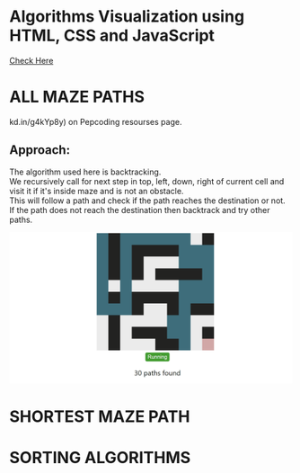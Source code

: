 # Algorithms Visualization using HTML, CSS and JavaScript

[Check Here](https://sachuverma.github.io/Algorithms-Visualization/index.html)

# ALL MAZE PATHS
<!-- ## A simple visualization of **backtracking** code [Check Here](https://sachuverma.github.io/Mazepath-Algo-Visualization/)

### I tried making a visualization for a data structures problem where _we need to find all possible paths from top left cell to bottom right cell in a maze_.

### I saw this [problem](https://ln -->kd.in/g4kYp8y) on Pepcoding resourses page.

## Approach:

The algorithm used here is backtracking.  
We recursively call for next step in top, left, down, right of current cell and visit it if it's inside maze and is not an obstacle.  
This will follow a path and check if the path reaches the destination or not. If the path does not reach the destination then backtrack and try other paths.

![1-Maze Path Animation](demo/maze_path.gif)

# SHORTEST MAZE PATH

# SORTING ALGORITHMS